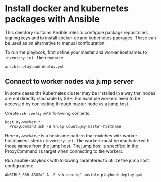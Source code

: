 
# Install docker and kubernetes packages with Ansible

This directory contains Ansible roles to configure package
repositories, signing keys and to install docker-ce and kubernetes
packages.  These can be used as an alternative to manual
configuration.

To run the playbook, first define your master and worker hostnames to
`inventory.ini`.  Then execute

    ansible-playbook deploy.yml


## Connect to worker nodes via jump server

In some cases the Kubernetes cluster may be installed in a way that
nodes are not directly reachable by SSH.  For example workers need to
be accessed by connecting through master node as a jump host.

Create `ssh-config` with following contents:

    Host my-worker-*
      ProxyCommand ssh -W %h:%p ubuntu@my-master-hostname


Here `my-worker-*` is a hostname pattern that matches with worker
hostnames listed in `inventory.ini`.  The workers must be reachable
with those names from the jump host.  The jump host is specified in the
ProxyCommand as target when connecting to the workers.

Run ansible-playbook with following paramteres to utilize the jump
host configuration:

    ANSIBLE_SSH_ARGS="-A -F ssh-config" ansible-playbook deploy.yml
